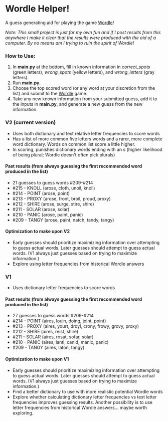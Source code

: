 # Wordle Helper!

A guess generating aid for playing the game [Wordle](https://www.powerlanguage.co.uk/wordle/)!

_Note: This small project is just for my own fun and if I post results from this anywhere I make it clear that the results were produced with the aid of a computer. By no means am I trying to ruin the spirit of Wordle!_

### How to Use:

1. In **main.py** at the bottom, fill in known information in _correct_spots_ (green letters), _wrong_spots_ (yellow letters), and _wrong_letters_ (gray letters).
2. Run **main.py**.
3. Choose the top scored word (or any word at your discretion from the list) and submit to the [Wordle](https://www.powerlanguage.co.uk/wordle/) game.
4. Take any new known information from your submitted guess, add it to the inputs in **main.py**, and generate a new guess from the new information.

### V2 (current version) 
- Uses both dictionary and text relative letter frequencies to score words
- Has a list of more common five letters words and a rarer, more complete word dictionary. Words on common list score a little higher.
- In scoring, punishes dictionary words ending with an s (higher likelihood of being plural; Wordle doesn't often pick plurals)

#### Past results (from always guessing the first recommended word produced in the list)
- 21 guesses to guess words #209-#214
- #215 - KNOLL (arose, cloth, unoil, knoll)
- #214 - POINT (arose, point)
- #213 - PROXY (arose, front, broil, proud, proxy)
- #212 - SHIRE (arose, surge, stire, shire)
- #211 - SOLAR (arose, solar)
- #210 - PANIC (arose, paint, panic)
- #209 - TANGY (arose, paint, natch, tandy, tangy)

#### Optimization to make upon V2
- Early guesses should prioritize maximizing information over attempting to guess actual words. Later guesses should attempt to guess actual words. (V1 always just guesses based on trying to maximize information.)
- Explore using letter frequencies from historical Wordle answers

### V1
- Uses dictionary letter frequencies to score words
#### Past results (from always guessing the first recommended word produced in the list)
- 27 guesses to guess words #209-#214
- #214 - POINT (aires, louin, doing, joint, point)
- #213 - PROXY (aires, yourt, droyl, crony, frowy, grovy, proxy)
- #212 - SHIRE (aires, reist, shire)
- #211 - SOLAR (aires, rosat, sofar, solar)
- #210 - PANIC (aires, lanti, canid, manic, panic)
- #209 - TANGY (aires, laton, tangy)

#### Optimization to make upon V1
- Early guesses should prioritize maximizing information over attempting to guess actual words. Later guesses should attempt to guess actual words. (V1 always just guesses based on trying to maximize information.)
- Find a better dictionary to use with more realistic potential Wordle words
- Explore whether calculating dictionary letter frequencies vs text letter frequencies improves guessing results. Another possibility is to use letter frequencies from historical Wordle answers... maybe worth exploring.
